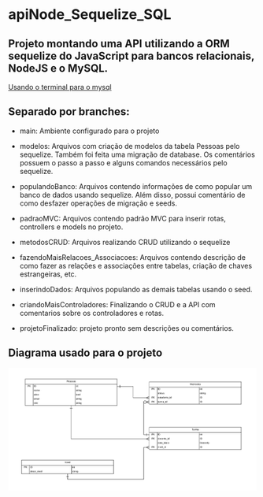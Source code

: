 # apiNode_Sequelize_SQL

## Projeto montando uma API utilizando a ORM sequelize do JavaScript para bancos relacionais, NodeJS e o MySQL.

[Usando o terminal para o mysql](https://cursos.alura.com.br/course/orm-nodejs-api-sequelize-mysql/task/76931)

## Separado por branches:

- main: Ambiente configurado para o projeto

- modelos: Arquivos com criação de modelos da tabela Pessoas pelo sequelize. Também foi feita uma migração de database. Os comentários possuem o passo a passo e alguns comandos necessários pelo sequelize.

- populandoBanco: Arquivos contendo informações de como popular um banco de dados usando sequelize. Além disso, possui comentário de como desfazer operações de migração e seeds.

- padraoMVC: Arquivos contendo padrão MVC para inserir rotas, controllers e models no projeto.

- metodosCRUD: Arquivos realizando CRUD utilizando o sequelize

- fazendoMaisRelacoes_Associacoes: Arquivos contendo descrição de como fazer as relações e associações entre tabelas, criação de chaves estrangeiras, etc.

- inserindoDados: Arquivos populando as demais tabelas usando o seed.

- criandoMaisControladores: Finalizando o CRUD e a API com comentarios sobre os controladores e rotas.

- projetoFinalizado: projeto pronto sem descrições ou comentários.

## Diagrama usado para o projeto

![Diagrama](/Diagrama/diagrama.jpg)